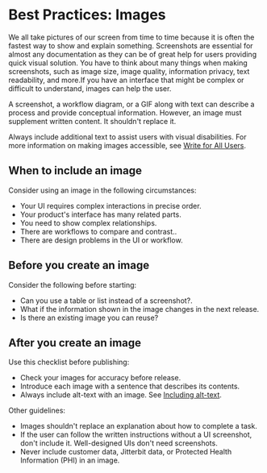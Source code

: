 ﻿# Best Practices: Images

We all take pictures of our screen from time to time because it is often the fastest way to show and explain something. Screenshots
are essential for almost any documentation as they can be of great help for users providing quick visual solution.
You have to think about many things when making screenshots, such as image size, image quality, information privacy, text
readability, and more.If you have an interface that might be complex or difficult to understand, images can help the user.

A screenshot, a workflow diagram, or a GIF along with text can describe a process and provide conceptual
information. However, an image must supplement written content. It shouldn't replace it.

Always include additional text to assist users with visual disabilities. For more information on making images accessible, see [Write for All Users](everyone.md).

## When to include an image
Consider using an image in the following circumstances:

* Your UI requires complex interactions in precise order.
* Your product's interface has many related parts.
* You need to show complex relationships.
* There are workflows to compare and contrast..
* There are design problems in the UI or workflow.

## Before you create an image
Consider the following before starting:

* Can you use a table or list instead of a screenshot?. 
* What if the information shown in the image changes in the next release. 
* Is there an existing image you can reuse?

## After you create an image

Use this checklist before publishing:

* Check your images for accuracy before release.
* Introduce each image with a sentence that describes its contents.
* Always include alt-text with an image. See [Including alt-text](alt-text.md).

Other guidelines:

* Images shouldn't replace an explanation about how to complete a task.
* If the user can follow the written instructions without a UI screenshot, don't include it. Well-designed UIs don't 
need screenshots.
* Never include customer data, Jitterbit data, or Protected Health Information (PHI) in an image.